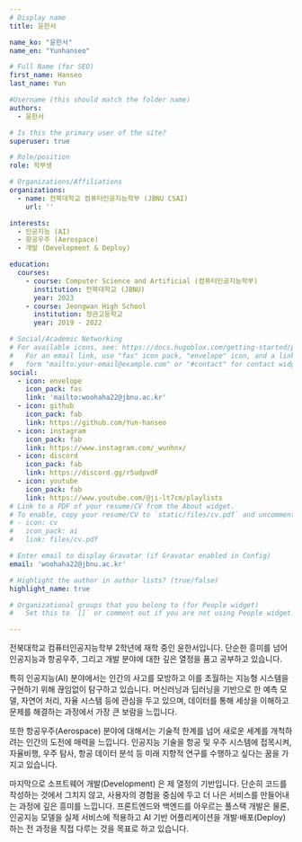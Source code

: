 ```yaml
---
# Display name
title: 윤한서

name_ko: "윤한서"
name_en: "Yunhanseo"

# Full Name (for SEO)
first_name: Hanseo
last_name: Yun

#Username (this should match the folder name)
authors:
  - 윤한서

# Is this the primary user of the site?
superuser: true

# Role/position
role: 학부생

# Organizations/Affiliations
organizations:
  - name: 전북대학교 컴퓨터인공지능학부 (JBNU CSAI)
    url: ''

interests:
  - 인공지능 (AI)
  - 항공우주 (Aerospace)
  - 개발 (Development & Deploy)

education:
  courses:
    - course: Computer Science and Artificial (컴퓨터인공지능학부)
      institution: 전북대학교 (JBNU)
      year: 2023 
    - course: Jeongwan High School
      institution: 정관고등학교
      year: 2019 - 2022

# Social/Academic Networking
# For available icons, see: https://docs.hugoblox.com/getting-started/page-builder/#icons
#   For an email link, use "fas" icon pack, "envelope" icon, and a link in the
#   form "mailto:your-email@example.com" or "#contact" for contact widget.
social:
  - icon: envelope
    icon_pack: fas
    link: 'mailto:woohaha22@jbnu.ac.kr'
  - icon: github
    icon_pack: fab
    link: https://github.com/Yun-hanseo
  - icon: instagram
    icon_pack: fab
    link: https://www.instagram.com/_wunhnx/
  - icon: discord
    icon_pack: fab
    link: https://discord.gg/r5udpvdF
  - icon: youtube
    icon_pack: fab
    link: https://www.youtube.com/@ji-lt7cm/playlists
# Link to a PDF of your resume/CV from the About widget.
# To enable, copy your resume/CV to `static/files/cv.pdf` and uncomment the lines below.
# - icon: cv
#   icon_pack: ai
#   link: files/cv.pdf

# Enter email to display Gravatar (if Gravatar enabled in Config)
email: 'woohaha22@jbnu.ac.kr'

# Highlight the author in author lists? (true/false)
highlight_name: true

# Organizational groups that you belong to (for People widget)
#   Set this to `[]` or comment out if you are not using People widget.

---
```



전북대학교 컴퓨터인공지능학부 2학년에 재학 중인 윤한서입니다.
단순한 흥미를 넘어 인공지능과 항공우주, 그리고 개발 분야에 대한 깊은 열정을 품고 공부하고 있습니다.

특히 인공지능(AI) 분야에서는 인간의 사고를 모방하고 이를 초월하는 지능형 시스템을 구현하기 위해 끊임없이 탐구하고 있습니다. 머신러닝과 딥러닝을 기반으로 한 예측 모델, 자연어 처리, 자율 시스템 등에 관심을 두고 있으며, 데이터를 통해 세상을 이해하고 문제를 해결하는 과정에서 가장 큰 보람을 느낍니다.

또한 항공우주(Aerospace) 분야에 대해서는 기술적 한계를 넘어 새로운 세계를 개척하려는 인간의 도전에 매력을 느낍니다. 인공지능 기술을 항공 및 우주 시스템에 접목시켜, 자율비행, 우주 탐사, 항공 데이터 분석 등 미래 지향적 연구를 수행하고 싶다는 꿈을 가지고 있습니다.

마지막으로 소프트웨어 개발(Development) 은 제 열정의 기반입니다. 단순히 코드를 작성하는 것에서 그치지 않고, 사용자의 경험을 중심에 두고 더 나은 서비스를 만들어내는 과정에 깊은 흥미를 느낍니다. 프론트엔드와 백엔드를 아우르는 풀스택 개발은 물론, 인공지능 모델을 실제 서비스에 적용하고 AI 기반 어플리케이션을 개발·배포(Deploy) 하는 전 과정을 직접 다루는 것을 목표로 하고 있습니다.
